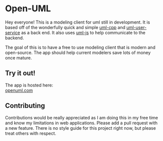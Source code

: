 # Open-UML

Hey everyone! This is a modeling client for uml still in development. It is based off of the wonderfully quick and simple [uml-cpp](https://github.com/nemears/uml-cpp) and [uml-user-service](https://github.com/nemears/uml-user-service) as a back end. It also uses [uml-js](https://github.com/nemears/uml-js) to help communicate to the backend.

The goal of this is to have a free to use modeling client that is modern and open-source. The app should help current modelers save lots of money once mature.

## Try it out!
The app is hosted here:  
[openuml.com](https://openuml.com)

## Contributing
Contributions would be really appreciated as I am doing this in my free time and know my limitations in web applications. Please add a pull request with a new feature. There is no style guide for this project right now, but please treat others with respect.